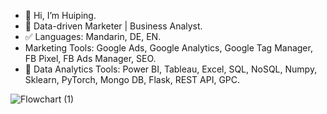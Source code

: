 

- 👋 Hi, I’m Huiping.
- 🚀 Data-driven Marketer | Business Analyst.
- ✅ Languages: Mandarin, DE, EN.
- Marketing Tools: Google Ads, Google Analytics, Google Tag Manager, FB Pixel, FB Ads Manager, SEO.
- 🎨 Data Analytics Tools: Power BI, Tableau, Excel, SQL, NoSQL, Numpy, Sklearn, PyTorch, Mongo DB, Flask, REST API, GPC.



![Flowchart (1)](https://github.com/user-attachments/assets/8942c5de-ab69-4309-961f-40b07b9ee4e8)


<!---
Huiping27/Huiping27 is a ✨ special ✨ repository because its `README.md` (this file) appears on your GitHub profile.
You can click the Preview link to take a look at your changes.
--->
